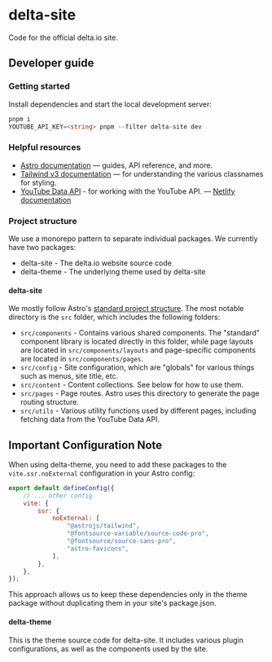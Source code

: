 # delta-site

Code for the official delta.io site.

## Developer guide

### Getting started

Install dependencies and start the local development server:

```ts
pnpm i
YOUTUBE_API_KEY=<string> pnpm --filter delta-site dev
```

### Helpful resources

- [Astro documentation](https://docs.astro.build/en/getting-started/) — guides, API reference, and more.
- [Tailwind v3 documentation](https://v3.tailwindcss.com/docs/) — for understanding the various classnames for styling.
- [YouTube Data API](https://developers.google.com/youtube/v3/docs) - for working with the YouTube API.
  — [Netlify documentation](https://docs.netlify.com/)

### Project structure

We use a monorepo pattern to separate individual packages. We currently have two packages:

- delta-site - The delta.io website source code
- delta-theme - The underlying theme used by delta-site

#### delta-site

We mostly follow Astro's [standard project structure](https://docs.astro.build/en/basics/project-structure/). The most notable directory is the `src` folder, which includes the following folders:

- `src/components` - Contains various shared components. The "standard" component library is located directly in this folder, while page layouts are located in `src/components/layouts` and page-specific components are located in `src/components/pages`.
- `src/config` - Site configuration, which are "globals" for various things such as menus, site title, etc.
- `src/content` - Content collections. See below for how to use them.
- `src/pages` - Page routes. Astro uses this directory to generate the page routing structure.
- `src/utils` - Various utility functions used by different pages, including fetching data from the YouTube Data API.

## Important Configuration Note

When using delta-theme, you need to add these packages to the `vite.ssr.noExternal` configuration in your Astro config:

```js
export default defineConfig({
	// ... other config
	vite: {
		ssr: {
			noExternal: [
				"@astrojs/tailwind",
				"@fontsource-variable/source-code-pro",
				"@fontsource/source-sans-pro",
				"astro-favicons",
			],
		},
	},
});
```

This approach allows us to keep these dependencies only in the theme package without duplicating them in your site's package.json.

#### delta-theme

This is the theme source code for delta-site. It includes various plugin configurations, as well as the components used by the site.
